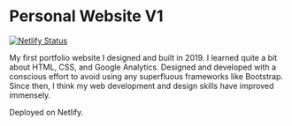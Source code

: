 # Personal Website V1

[![Netlify Status](https://api.netlify.com/api/v1/badges/c606e4e5-c841-4621-9978-013de4e90e07/deploy-status)](https://app.netlify.com/sites/dk-personal-website-v1/deploys)

My first portfolio website I designed and built in 2019. I learned quite a bit about HTML, CSS, and Google Analytics. Designed and developed with a conscious effort to avoid using any superfluous frameworks like Bootstrap. Since then, I think my web development and design skills have improved immensely. 

Deployed on Netlify.
